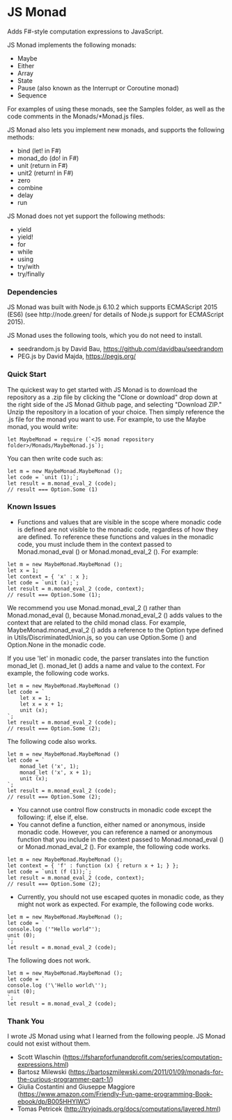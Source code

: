 # JS Monad
Adds F#-style computation expressions to JavaScript.

JS Monad implements the following monads:
- Maybe
- Either
- Array
- State
- Pause (also known as the Interrupt or Coroutine monad)
- Sequence

For examples of using these monads, see the Samples folder, as well as the code comments in the Monads/*Monad.js files.

JS Monad also lets you implement new monads, and supports the following methods:
- bind (let! in F#)
- monad_do (do! in F#)
- unit (return in F#)
- unit2 (return! in F#)
- zero
- combine
- delay
- run

JS Monad does not yet support the following methods:
- yield
- yield!
- for
- while
- using
- try/with
- try/finally

<h3>Dependencies</h3>
JS Monad was built with Node.js 6.10.2 which supports ECMAScript 2015 (ES6) (see http://node.green/ for details of Node.js support for ECMAScript 2015).

JS Monad uses the following tools, which you do not need to install.
- seedrandom.js by David Bau, https://github.com/davidbau/seedrandom
- PEG.js by David Majda, https://pegjs.org/

<h3>Quick Start</h3>

The quickest way to get started with JS Monad is to download the repository as a .zip file by clicking the "Clone or download" drop down at the right side of the JS Monad Github page, and selecting "Download ZIP." Unzip the repository in a location of your choice. Then simply reference the .js file for the monad you want to use. For example, to use the Maybe monad, you would write:

```
let MaybeMonad = require (`<JS monad repository folder>/Monads/MaybeMonad.js`);
```

You can then write code such as:

```
let m = new MaybeMonad.MaybeMonad ();
let code = `unit (1);`;
let result = m.monad_eval_2 (code);
// result === Option.Some (1)
```

<h3>Known Issues</h3>

- Functions and values that are visible in the scope where monadic code is defined are not visible to the monadic code,
regardless of how they are defined. To reference these functions and values in the monadic code, you must include them in the
context passed to Monad.monad_eval () or Monad.monad_eval_2 (). For example:

```
let m = new MaybeMonad.MaybeMonad ();
let x = 1;
let context = { 'x' : x };
let code = `unit (x);`;
let result = m.monad_eval_2 (code, context);
// result === Option.Some (1);
```

We recommend you use Monad.monad_eval_2 () rather than Monad.monad_eval (), because Monad.monad_eval_2 () adds values to the context that are related to the child monad class. For example, MaybeMonad.monad_eval_2 () adds a reference to the Option type defined in Utils/DiscriminatedUnion.js, so you can use Option.Some () and Option.None in the monadic code.

If you use 'let' in monadic code, the parser translates into the function monad_let (). monad_let () adds a name and value to the context. For example, the following code works.

```
let m = new MaybeMonad.MaybeMonad ()
let code = `
	let x = 1;
	let x = x + 1;
	unit (x);
`;
let result = m.monad_eval_2 (code);
// result === Option.Some (2);
```

The following code also works.

```
let m = new MaybeMonad.MaybeMonad ()
let code = `
	monad_let ('x', 1);
	monad_let ('x', x + 1);
	unit (x);
`;
let result = m.monad_eval_2 (code);
// result === Option.Some (2);
```

- You cannot use control flow constructs in monadic code except the following: if, else if, else.
- You cannot define a function, either named or anonymous, inside monadic code. However, you can reference a named or anonymous function that you include in the context passed to Monad.monad_eval () or Monad.monad_eval_2 (). For example, the following code works.

```
let m = new MaybeMonad.MaybeMonad ();
let context = { 'f' : function (x) { return x + 1; } };
let code = `unit (f (1));`;
let result = m.monad_eval_2 (code, context);
// result === Option.Some (2);
```

- Currently, you should not use escaped quotes in monadic code, as they might not work as expected. For example, the following
code works.

```
let m = new MaybeMonad.MaybeMonad ();
let code = `
console.log ('"Hello world"');
unit (0);
`;
let result = m.monad_eval_2 (code);
```

The following does not work.

```
let m = new MaybeMonad.MaybeMonad ();
let code = `
console.log ('\'Hello world\'');
unit (0);
`;
let result = m.monad_eval_2 (code);
```

<h3>Thank You</h3>

I wrote JS Monad using what I learned from the following people. JS Monad could not exist without them.
- Scott Wlaschin (https://fsharpforfunandprofit.com/series/computation-expressions.html)
- Bartosz Milewski (https://bartoszmilewski.com/2011/01/09/monads-for-the-curious-programmer-part-1/)
- Giulia Costantini and Giuseppe Maggiore (https://www.amazon.com/Friendly-Fun-game-programming-Book-ebook/dp/B005HHYIWC)
- Tomas Petricek (http://tryjoinads.org/docs/computations/layered.html)

